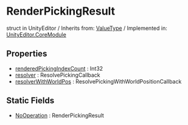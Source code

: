 # RenderPickingResult
struct in UnityEditor
 / Inherits from: <a href="https://docs.unity3d.com/6000.1/Documentation/ScriptReference/ValueType.html">ValueType</a> / Implemented in: <a href="https://docs.unity3d.com/6000.1/Documentation/ScriptReference/UnityEditor.CoreModule.html">UnityEditor.CoreModule</a>

## Properties
- <a href="https://docs.unity3d.com/6000.1/Documentation/ScriptReference/RenderPickingResult-renderedPickingIndexCount.html">renderedPickingIndexCount</a> : Int32
- <a href="https://docs.unity3d.com/6000.1/Documentation/ScriptReference/RenderPickingResult-resolver.html">resolver</a> : ResolvePickingCallback
- <a href="https://docs.unity3d.com/6000.1/Documentation/ScriptReference/RenderPickingResult-resolverWithWorldPos.html">resolverWithWorldPos</a> : ResolvePickingWithWorldPositionCallback

## Static Fields
- <a href="https://docs.unity3d.com/6000.1/Documentation/ScriptReference/RenderPickingResult-NoOperation.html">NoOperation</a> : RenderPickingResult
